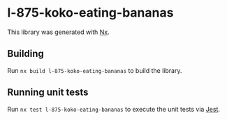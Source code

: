 # l-875-koko-eating-bananas

This library was generated with [Nx](https://nx.dev).

## Building

Run `nx build l-875-koko-eating-bananas` to build the library.

## Running unit tests

Run `nx test l-875-koko-eating-bananas` to execute the unit tests via [Jest](https://jestjs.io).
